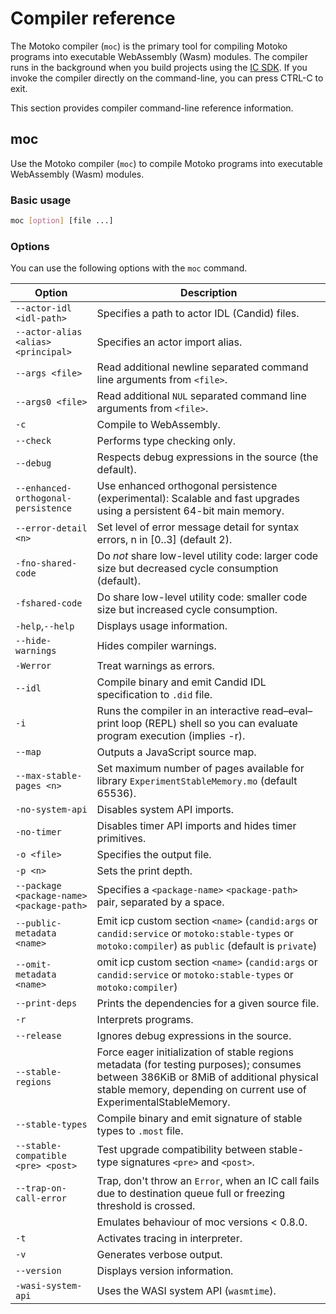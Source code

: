 # Compiler reference

The Motoko compiler (`moc`) is the primary tool for compiling Motoko programs into executable WebAssembly (Wasm) modules. The compiler runs in the background when you build projects using the [IC SDK](https://internetcomputer.org/docs/current/developer-docs/setup/install). If you invoke the compiler directly on the command-line, you can press CTRL-C to exit.

This section provides compiler command-line reference information.

## moc

Use the Motoko compiler (`moc`) to compile Motoko programs into executable WebAssembly (Wasm) modules.

### Basic usage

``` bash
moc [option] [file ...]
```

### Options

You can use the following options with the `moc` command.

| Option                                    | Description                                                                                                                                           |
|-------------------------------------------|-------------------------------------------------------------------------------------------------------------------------------------------------------|
| `--actor-idl <idl-path>`                  | Specifies a path to actor IDL (Candid) files.                                                                                                         |
| `--actor-alias <alias> <principal>`       | Specifies an actor import alias.                                                                                                                      |
| `--args <file>`                           | Read additional newline separated command line arguments from `<file>`.                                                                               |
| `--args0 <file>`                          | Read additional `NUL` separated command line arguments from `<file>`.                                                                                 |
| `-c`                                      | Compile to WebAssembly.                                                                                                                               |
| `--check`                                 | Performs type checking only.                                                                                                                          |
| `--debug`                                 | Respects debug expressions in the source (the default).                                                                                               |
| `--enhanced-orthogonal-persistence`       | Use enhanced orthogonal persistence (experimental): Scalable and fast upgrades using a persistent 64-bit main memory.                                 |
| `--error-detail <n>`                      | Set level of error message detail for syntax errors, n in \[0..3\] (default 2).                                                                       |
| `-fno-shared-code`                        | Do *not* share low-level utility code: larger code size but decreased cycle consumption (default).                                                    |
| `-fshared-code`                           | Do share low-level utility code: smaller code size but increased cycle consumption.                                                                   |
| `-help`,`--help`                          | Displays usage information.                                                                                                                           |
| `--hide-warnings`                         | Hides compiler warnings.                                                                                                                              |
| `-Werror`                                 | Treat warnings as errors.                                                                                                                             |
| `--idl`                                   | Compile binary and emit Candid IDL specification to `.did` file.                                                                                      |
| `-i`                                      | Runs the compiler in an interactive read–eval–print loop (REPL) shell so you can evaluate program execution (implies -r).                             |
| `--map`                                   | Outputs a JavaScript source map.                                                                                                                      |
| `--max-stable-pages <n>`                  | Set maximum number of pages available for library `ExperimentStableMemory.mo` (default 65536).                                                        |
| `-no-system-api`                          | Disables system API imports.                                                                                                                          |
| `-no-timer`                               | Disables timer API imports and hides timer primitives.                                                                                                |
| `-o <file>`                               | Specifies the output file.                                                                                                                            |
| `-p <n>`                                  | Sets the print depth.                                                                                                                                 |
| `--package <package-name> <package-path>` | Specifies a `<package-name>` `<package-path>` pair, separated by a space.                                                                             |
| `--public-metadata <name>`                | Emit icp custom section `<name>` (`candid:args` or `candid:service` or `motoko:stable-types` or `motoko:compiler`) as `public` (default is `private`) |
| `--omit-metadata <name>`                  | omit icp custom section `<name>` (`candid:args` or `candid:service` or `motoko:stable-types` or `motoko:compiler`)                                    |
| `--print-deps`                            | Prints the dependencies for a given source file.                                                                                                      |
| `-r`                                      | Interprets programs.                                                                                                                                  |
| `--release`                               | Ignores debug expressions in the source.                                                                                                              |
| `--stable-regions`                        | Force eager initialization of stable regions metadata (for testing purposes); consumes between 386KiB or 8MiB of additional physical stable memory, depending on current use of ExperimentalStableMemory. |
| `--stable-types`                          | Compile binary and emit signature of stable types to `.most` file.                                                                                    |
| `--stable-compatible <pre> <post>`        | Test upgrade compatibility between stable-type signatures `<pre>` and `<post>`.                                                                       |
| `--trap-on-call-error`                    | Trap, don't throw an `Error`, when an IC call fails due to destination queue full or freezing threshold is crossed.
|                                           | Emulates behaviour of moc versions < 0.8.0.
| `-t`                                      | Activates tracing in interpreter.
| `-v`                                      | Generates verbose output.
| `--version`                               | Displays version information.                                                                                                                         |
| `-wasi-system-api`                        | Uses the WASI system API (`wasmtime`).                                                                                                                |
